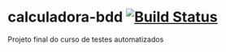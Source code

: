 # calculadora-bdd [![Build Status](https://travis-ci.com/journalindoor/calculadora-bdd.svg?branch=master)](https://travis-ci.com/journalindoor/calculadora-bdd)
Projeto final do curso de testes automatizados